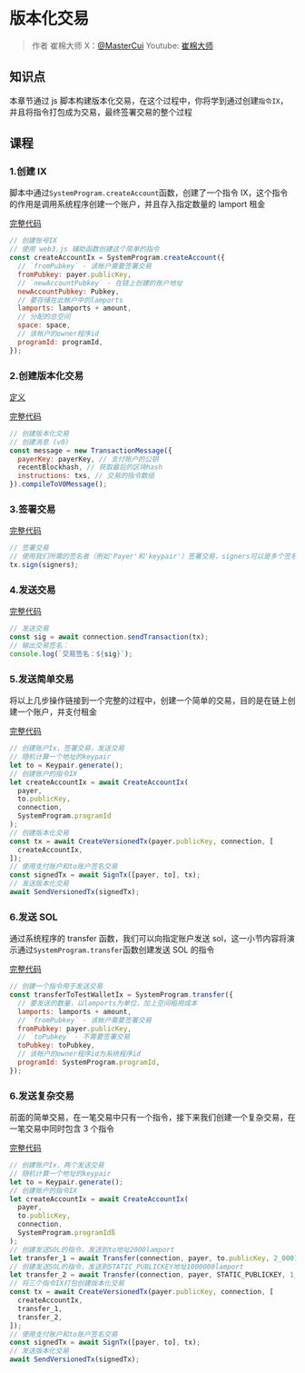 # 版本化交易

> 作者 崔棉大师 X：[@MasterCui](https://x.com/@MasterCui) Youtube: [崔棉大师](https://www.youtube.com/channel/UCv4y5qSUbJ8UC3CUmBPC_BA)

## 知识点

本章节通过 js 脚本构建版本化交易，在这个过程中，你将学到通过创建`指令IX`，并且将指令打包成为交易，最终签署交易的整个过程

## 课程

### 1.创建 IX

脚本中通过`SystemProgram.createAccount`函数，创建了一个指令 IX，这个指令的作用是调用系统程序创建一个账户，并且存入指定数量的 lamport 租金

[完整代码](https://github.com/Fankouzu/solana-basic-ui/tree/main/scripts/2.VersionedTx/CreateAccountIx.ts)

```js
// 创建账号IX
// 使用 web3.js 辅助函数创建这个简单的指令
const createAccountIx = SystemProgram.createAccount({
  // `fromPubkey` - 该帐户需要签署交易
  fromPubkey: payer.publicKey,
  // `newAccountPubkey` - 在链上创建的账户地址
  newAccountPubkey: Pubkey,
  // 要存储在此帐户中的lamports
  lamports: lamports + amount,
  // 分配的总空间
  space: space,
  // 该帐户的owner程序id
  programId: programId,
});
```

### 2.创建版本化交易

[定义](/SolanaDocumention/advanced/versions.html#版本化交易)

[完整代码](https://github.com/Fankouzu/solana-basic-ui/tree/main/scripts/2.VersionedTx/CreateVersionedTx.ts)

```js
// 创建版本化交易
// 创建消息 (v0)
const message = new TransactionMessage({
  payerKey: payerKey, // 支付账户的公钥
  recentBlockhash, // 获取最后的区块hash
  instructions: txs, // 交易的指令数组
}).compileToV0Message();
```

### 3.签署交易

[完整代码](https://github.com/Fankouzu/solana-basic-ui/tree/main/scripts/2.VersionedTx/SignTx.ts)

```js
// 签署交易
// 使用我们所需的签名者（例如'Payer'和'keypair'）签署交易，signers可以是多个签名人的keypair
tx.sign(signers);
```

### 4.发送交易

[完整代码](https://github.com/Fankouzu/solana-basic-ui/tree/main/scripts/2.VersionedTx/SendVersionedTx.ts)

```js
// 发送交易
const sig = await connection.sendTransaction(tx);
// 输出交易签名：
console.log(`交易签名：${sig}`);
```

### 5.发送简单交易

将以上几步操作链接到一个完整的过程中，创建一个简单的交易，目的是在链上创建一个账户，并支付租金

[完整代码](https://github.com/Fankouzu/solana-basic-ui/tree/main/scripts/2.VersionedTx/1.SendSimpleTx.ts)

```js
// 创建账户Ix，签署交易，发送交易
// 随机计算一个地址的keypair
let to = Keypair.generate();
// 创建账户的指令IX
let createAccountIx = await CreateAccountIx(
  payer,
  to.publicKey,
  connection,
  SystemProgram.programId
);
// 创建版本化交易
const tx = await CreateVersionedTx(payer.publicKey, connection, [
  createAccountIx,
]);
// 使用支付账户和to账户签名交易
const signedTx = await SignTx([payer, to], tx);
// 发送版本化交易
await SendVersionedTx(signedTx);
```

### 6.发送 SOL

通过系统程序的 transfer 函数，我们可以向指定账户发送 sol，这一小节内容将演示通过`SystemProgram.transfer`函数创建发送 SOL 的指令

[完整代码](https://github.com/Fankouzu/solana-basic-ui/tree/main/scripts/2.VersionedTx/Transfer.ts)

```js
// 创建一个指令用于发送交易
const transferToTestWalletIx = SystemProgram.transfer({
  // 要发送的数量，以lamports为单位，加上空间租用成本
  lamports: lamports + amount,
  // `fromPubkey` - 该帐户需要签署交易
  fromPubkey: payer.publicKey,
  // `toPubkey` - 不需要签署交易
  toPubkey: toPubkey,
  // 该帐户的owner程序id为系统程序id
  programId: SystemProgram.programId,
});
```

### 6.发送复杂交易

前面的简单交易，在一笔交易中只有一个指令，接下来我们创建一个复杂交易，在一笔交易中同时包含 3 个指令

[完整代码](https://github.com/Fankouzu/solana-basic-ui/tree/main/scripts/2.VersionedTx/2.SendComplexTx.ts)

```js
// 创建账户Ix，两个发送交易
// 随机计算一个地址的keypair
let to = Keypair.generate();
// 创建账户的指令IX
let createAccountIx = await CreateAccountIx(
  payer,
  to.publicKey,
  connection,
  SystemProgram.programIdß
);
// 创建发送SOL的指令，发送到to地址2000lamport
let transfer_1 = await Transfer(connection, payer, to.publicKey, 2_000);
// 创建发送SOL的指令，发送到STATIC_PUBLICKEY地址1000000lamport
let transfer_2 = await Transfer(connection, payer, STATIC_PUBLICKEY, 1_000_000);
// 将三个指令IX打包创建版本化交易
const tx = await CreateVersionedTx(payer.publicKey, connection, [
  createAccountIx,
  transfer_1,
  transfer_2,
]);
// 使用支付账户和to账户签名交易
const signedTx = await SignTx([payer, to], tx);
// 发送版本化交易
await SendVersionedTx(signedTx);
```
